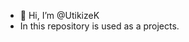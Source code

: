 - 👋 Hi, I’m @UtikizeK
- In this repository is used as a projects.

<!---
UtikizeK/UtikizeK is a ✨ special ✨ repository because its `README.md` (this file) appears on your GitHub profile.
You can click the Preview link to take a look at your changes.
--->
